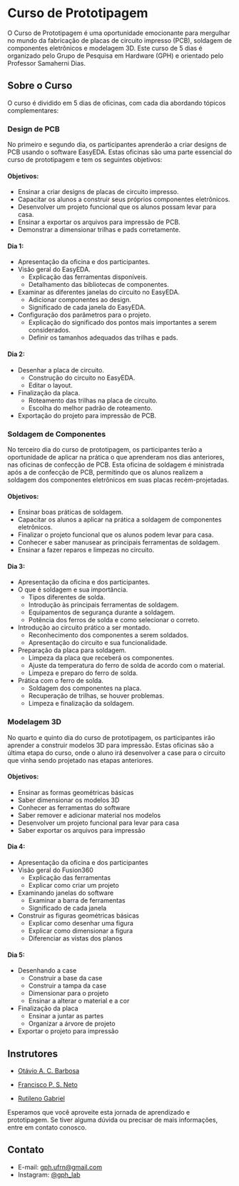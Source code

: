 # Curso de Prototipagem

O Curso de Prototipagem é uma oportunidade emocionante para mergulhar no mundo da fabricação de placas de circuito impresso (PCB), soldagem de componentes eletrônicos e modelagem 3D. Este curso de 5 dias é organizado pelo Grupo de Pesquisa em Hardware (GPH) e orientado pelo Professor Samaherni Dias.

## Sobre o Curso

O curso é dividido em 5 dias de oficinas, com cada dia abordando tópicos complementares:

### Design de PCB

No primeiro e segundo dia, os participantes aprenderão a criar designs de PCB usando o software EasyEDA. Estas oficinas são uma parte essencial do curso de prototipagem e tem os seguintes objetivos:

#### Objetivos:

- Ensinar a criar designs de placas de circuito impresso.
- Capacitar os alunos a construir seus próprios componentes eletrônicos.
- Desenvolver um projeto funcional que os alunos possam levar para casa.
- Ensinar a exportar os arquivos para impressão de PCB.
- Demonstrar a dimensionar trilhas e pads corretamente.

#### Dia 1:

- Apresentação da oficina e dos participantes.
- Visão geral do EasyEDA.
  - Explicação das ferramentas disponíveis.
  - Detalhamento das bibliotecas de componentes.
- Examinar as diferentes janelas do circuito no EasyEDA.
  - Adicionar componentes ao design.
  - Significado de cada janela do EasyEDA.
- Configuração dos parâmetros para o projeto.
  - Explicação do significado dos pontos mais importantes a serem considerados.
  - Definir os tamanhos adequados das trilhas e pads.
#### Dia 2:
- Desenhar a placa de circuito.
  - Construção do circuito no EasyEDA.
  - Editar o layout.
- Finalização da placa.
  - Roteamento das trilhas na placa de circuito.
  - Escolha do melhor padrão de roteamento.
- Exportação do projeto para impressão de PCB.

### Soldagem de Componentes

No terceiro dia do curso de prototipagem, os participantes terão a oportunidade de aplicar na prática o que aprenderam nos dias anteriores, nas oficinas de confecção de PCB. Esta oficina de soldagem é ministrada após a de confecção de PCB, permitindo que os alunos realizem a soldagem dos componentes eletrônicos em suas placas recém-projetadas.

#### Objetivos:

- Ensinar boas práticas de soldagem.
- Capacitar os alunos a aplicar na prática a soldagem de componentes eletrônicos.
- Finalizar o projeto funcional que os alunos podem levar para casa.
- Conhecer e saber manusear as principais ferramentas de soldagem.
- Ensinar a fazer reparos e limpezas no circuito.

#### Dia 3:

- Apresentação da oficina e dos participantes.
- O que é soldagem e sua importância.
  - Tipos diferentes de solda.
  - Introdução às principais ferramentas de soldagem.
  - Equipamentos de segurança durante a soldagem.
  - Potência dos ferros de solda e como selecionar o correto.
- Introdução ao circuito prático a ser montado.
  - Reconhecimento dos componentes a serem soldados.
  - Apresentação do circuito e sua funcionalidade.
- Preparação da placa para soldagem.
  - Limpeza da placa que receberá os componentes.
  - Ajuste da temperatura do ferro de solda de acordo com o material.
  - Limpeza e preparo do ferro de solda.
- Prática com o ferro de solda.
  - Soldagem dos componentes na placa.
  - Recuperação de trilhas, se houver problemas.
  - Limpeza e finalização da soldagem.

### Modelagem 3D

No quarto e quinto dia do curso de prototipagem, os participantes irão aprender a construir modelos 3D para impressão. Estas oficinas são a última etapa do curso, onde o aluno irá desenvolver a case para o circuito que vinha sendo projetado nas etapas anteriores.

#### Objetivos:

- Ensinar as formas geométricas básicas
- Saber dimensionar os modelos 3D
- Conhecer as ferramentas do software
- Saber remover e adicionar material nos modelos
- Desenvolver um projeto funcional para levar para casa
- Saber exportar os arquivos para impressão

#### Dia 4:
  - Apresentação da oficina e dos participantes
  - Visão geral do Fusion360
    - Explicação das ferramentas
    - Explicar como criar um projeto
  - Examinando janelas do software
    - Examinar a barra de ferramentas
    - Significado de cada janela 	
  - Construir as figuras geométricas básicas
    - Explicar como desenhar uma figura
    - Explicar como dimensionar a figura
    - Diferenciar as vistas dos planos
#### Dia 5:
  - Desenhando a case
    - Construir a base da case
    - Construir a tampa da case
    - Dimensionar para o projeto
    - Ensinar a alterar o material e a cor
  - Finalização da placa
    - Ensinar a juntar as partes
    - Organizar a árvore de projeto
  - Exportar o projeto para impressão

## Instrutores

- [Otávio A. C. Barbosa](https://github.com/otavioacb)

- [Francisco P. S. Neto](https://github.com/paivaneto8190)
  
- [Rutileno Gabriel](https://github.com/BigLeno)


Esperamos que você aproveite esta jornada de aprendizado e prototipagem. Se tiver alguma dúvida ou precisar de mais informações, entre em contato conosco.

## Contato

- E-mail: [gph.ufrn@gmail.com](mailto:gph.ufrn@gmail.com)
- Instagram: [@gph_lab](https://www.instagram.com/gph_lab/)
